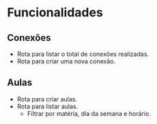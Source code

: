 # Funcionalidades

## Conexões

- Rota para listar o total de conexões realizadas.
- Rota para criar uma nova conexão.

## Aulas

- Rota para criar aulas.
- Rota para listar aulas.
    - Filtrar por matéria, dia da semana e horário.